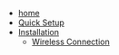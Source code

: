 - [home](/)
- [Quick Setup]()
- [Installation](/docs/Installation.md)
  - [Wireless Connection](/docs/wifi.md)
